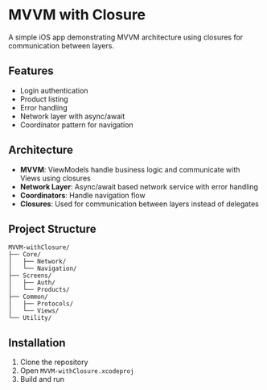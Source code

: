# MVVM with Closure

A simple iOS app demonstrating MVVM architecture using closures for communication between layers.

## Features
- Login authentication
- Product listing
- Error handling
- Network layer with async/await
- Coordinator pattern for navigation

## Architecture
- **MVVM**: ViewModels handle business logic and communicate with Views using closures
- **Network Layer**: Async/await based network service with error handling
- **Coordinators**: Handle navigation flow
- **Closures**: Used for communication between layers instead of delegates

## Project Structure
```
MVVM-withClosure/
├── Core/
│   ├── Network/
│   └── Navigation/
├── Screens/
│   ├── Auth/
│   └── Products/
├── Common/
│   ├── Protocols/
│   └── Views/
└── Utility/
```

## Installation
1. Clone the repository
2. Open `MVVM-withClosure.xcodeproj`
3. Build and run 
